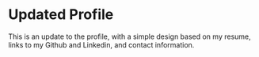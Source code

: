 # Updated Profile

This is an update to the profile, with a simple design based on my resume, links to my Github and Linkedin, and contact information.
